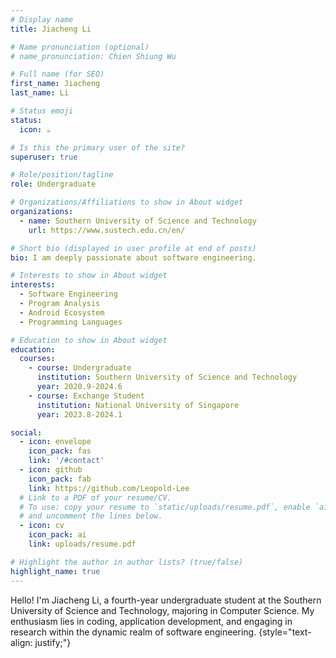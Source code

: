 ```yaml
---
# Display name
title: Jiacheng Li

# Name pronunciation (optional)
# name_pronunciation: Chien Shiung Wu

# Full name (for SEO)
first_name: Jiacheng
last_name: Li

# Status emoji
status:
  icon: ☕️

# Is this the primary user of the site?
superuser: true

# Role/position/tagline
role: Undergraduate

# Organizations/Affiliations to show in About widget
organizations:
  - name: Southern University of Science and Technology
    url: https://www.sustech.edu.cn/en/

# Short bio (displayed in user profile at end of posts)
bio: I am deeply passionate about software engineering.

# Interests to show in About widget
interests:
  - Software Engineering
  - Program Analysis
  - Android Ecosystem
  - Programming Languages

# Education to show in About widget
education:
  courses:
    - course: Undergraduate
      institution: Southern University of Science and Technology
      year: 2020.9-2024.6
    - course: Exchange Student
      institution: National University of Singapore
      year: 2023.8-2024.1

social:
  - icon: envelope
    icon_pack: fas
    link: '/#contact'
  - icon: github
    icon_pack: fab
    link: https://github.com/Leopold-Lee
  # Link to a PDF of your resume/CV.
  # To use: copy your resume to `static/uploads/resume.pdf`, enable `ai` icons in `params.yaml`,
  # and uncomment the lines below.
  - icon: cv
    icon_pack: ai
    link: uploads/resume.pdf

# Highlight the author in author lists? (true/false)
highlight_name: true
---
```


Hello! I'm Jiacheng Li, a fourth-year undergraduate student at the Southern University of Science and Technology, majoring in Computer Science. My enthusiasm lies in coding, application development, and engaging in research within the dynamic realm of software engineering.
{style="text-align: justify;"}
